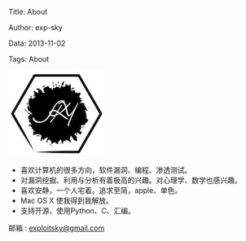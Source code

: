Title: About

Author: exp-sky

Data: 2013-11-02

Tags: About



![exp-sky](/About/images/exp-sky.jpg)

* 喜欢计算机的很多方向，软件漏洞、编程、渗透测试。
* 对漏洞挖掘、利用与分析有着极高的兴趣。对心理学、数学也感兴趣。
* 喜欢安静，一个人宅着。追求至简，apple、单色。
* Mac OS X 使我得到我解放。
* 支持开源，使用Python、C、汇编。

邮箱 : exploitsky@gmail.com